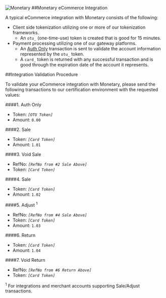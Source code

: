 ![Monetary](https://mntry.github.io/WebToken/logo.png)
##Monetary eCommerce Integration

A typical eCommerce integration with Monetary consists of the following:
* Client side tokenization utilizing one or more of our tokenization frameworks.
  * An `otu_` (one-time-use) token is created that is good for 15 minutes.
* Payment processing utilizing one of our gateway platforms.
  * An [Auth Only](https://github.com/Mntry/Pay/blob/master/CREDIT.md#auth-only) transaction is sent to validate the account information represented by the `otu_` token.
  * A `card_` token is returned with any successful transaction and is good through the expiration date of the account it represents.

##Integration Validation Procedure

To validate your eCommerce integration with Monetary, please send the following transactions to our certification environment with the requested values:

####1. Auth Only
* Token: _`[OTU Token]`_
* Amount: `0.00`

####2. Sale
* Token: _`[Card Token]`_
* Amount: `1.01`

####3. Void Sale
* RefNo: _`[RefNo from #2 Sale Above]`_
* Token: _`[Card Token]`_

####4. Sale
* Token: _`[Card Token]`_
* Amount: `1.02`

####5. Adjust <sup>1</sup>
* RefNo: _`[RefNo from #4 Sale Above]`_
* Token: _`[Card Token]`_
* Amount: `1.03`

####6. Return
* Token: _`[Card Token]`_
* Amount: `1.04`

####7. Void Return
* RefNo: _`[RefNo from #6 Return Above]`_
* Token: _`[Card Token]`_


<sup>1</sup> For integrations and merchant accounts supporting Sale/Adjust transactions.<br />
